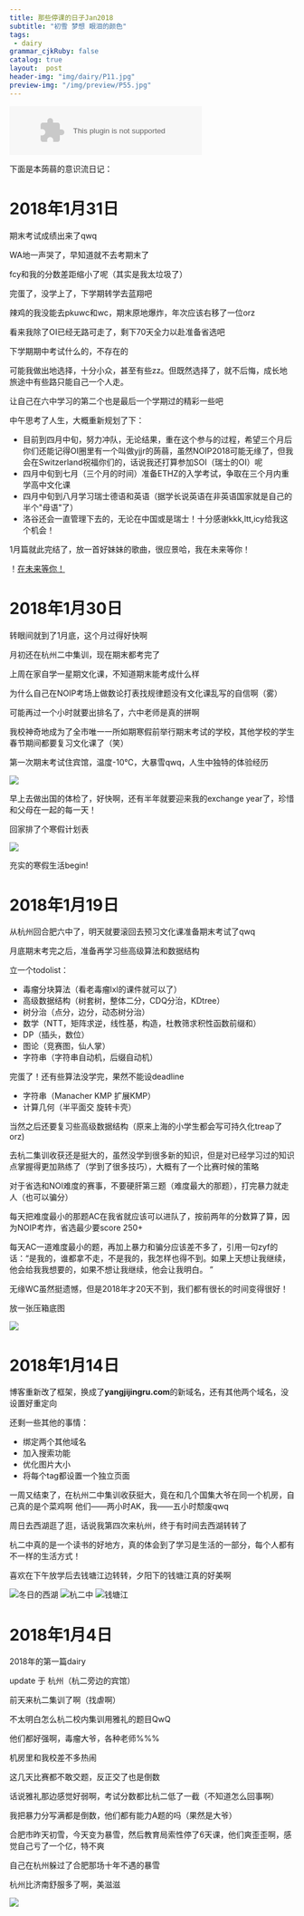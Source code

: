 ```yaml
---
title: 那些停课的日子Jan2018
subtitle: "初雪 梦想 眼泪的颜色"
tags: 
 - dairy
grammar_cjkRuby: false
catalog: true
layout:  post
header-img: "img/dairy/P11.jpg"
preview-img: "/img/preview/P55.jpg"
---
```

<embed src="//music.163.com/style/swf/widget.swf?sid=526470685&type=2&auto=1&width=320&height=66" width="340" height="86"  allowNetworking="all">

下面是本蒟蒻的意识流日记：

# 2018年1月31日

期末考试成绩出来了qwq

WA地一声哭了，早知道就不去考期末了

fcy和我的分数差距缩小了呢（其实是我太垃圾了）

完蛋了，没学上了，下学期转学去蓝翔吧

辣鸡的我没能去pkuwc和wc，期末原地爆炸，年次应该右移了一位orz

看来我除了OI已经无路可走了，剩下70天全力以赴准备省选吧

下学期期中考试什么的，不存在的

可能我做出地选择，十分小众，甚至有些zz。但既然选择了，就不后悔，成长地旅途中有些路只能自己一个人走。

让自己在六中学习的第二个也是最后一个学期过的精彩一些吧

中午思考了人生，大概重新规划了下：

- 目前到四月中旬，努力冲队，无论结果，重在这个参与的过程，希望三个月后你们还能记得OI圈里有一个叫做yjjr的蒟蒻，虽然NOIP2018可能无缘了，但我会在Switzerland祝福你们的，话说我还打算参加SOI（瑞士的OI）呢
- 四月中旬到七月（三个月的时间）准备ETHZ的入学考试，争取在三个月内重学高中文化课
- 四月中旬到八月学习瑞士德语和英语（据学长说英语在非英语国家就是自己的半个"母语"了）
- 洛谷还会一直管理下去的，无论在中国或是瑞士！十分感谢kkk,ltt,icy给我这个机会！

1月篇就此完结了，放一首好妹妹的歌曲，很应景哈，我在未来等你！

！[在未来等你！](https://s1.ax1x.com/2018/01/31/9P2HRH.jpg)

# 2018年1月30日

转眼间就到了1月底，这个月过得好快啊

月初还在杭州二中集训，现在期末都考完了

上周在家自学一星期文化课，不知道期末能考成什么样

为什么自己在NOIP考场上做数论打表找规律题没有文化课乱写的自信啊（雾）

可能再过一个小时就要出排名了，六中老师是真的拼啊

我校神奇地成为了全市唯一一所如期寒假前举行期末考试的学校，其他学校的学生春节期间都要复习文化课了（笑）

第一次期末考试住宾馆，温度-10℃，大暴雪qwq，人生中独特的体验经历

![](https://s1.ax1x.com/2018/01/30/9C0Ul8.jpg)

早上去做出国的体检了，好快啊，还有半年就要迎来我的exchange year了，珍惜和父母在一起的每一天！

回家排了个寒假计划表

![](https://s1.ax1x.com/2018/01/30/9CauQg.png)

充实的寒假生活begin!

# 2018年1月19日

从杭州回合肥六中了，明天就要滚回去预习文化课准备期末考试了qwq

月底期末考完之后，准备再学习些高级算法和数据结构

立一个todolist：

- 毒瘤分块算法（看老毒瘤lxl的课件就可以了）
- 高级数据结构（树套树，整体二分，CDQ分治，KDtree）
- 树分治（点分，边分，动态树分治）
- 数学（NTT，矩阵求逆，线性基，构造，杜教筛求积性函数前缀和）
- DP（插头，数位）
- 图论（竞赛图，仙人掌）
- 字符串（字符串自动机，后缀自动机）

完蛋了！还有些算法没学完，果然不能设deadline

- 字符串（Manacher KMP 扩展KMP）
- 计算几何（半平面交 旋转卡壳）

当然之后还要复习些高级数据结构（原来上海的小学生都会写可持久化treap了orz)

去杭二集训收获还是挺大的，虽然没学到很多新的知识，但是对已经学习过的知识点掌握得更加熟练了（学到了很多技巧），大概有了一个比赛时候的策略

对于省选和NOI难度的赛事，不要硬肝第三题（难度最大的那题），打完暴力就走人（也可以骗分）

每天把难度最小的那题AC在我省就应该可以进队了，按前两年的分数算了算，因为NOIP考炸，省选最少要score 250+

每天AC一道难度最小的题，再加上暴力和骗分应该差不多了，引用一句zyf的话：“是我的，谁都拿不走，不是我的，我怎样也得不到。如果上天想让我继续，他会给我我想要的，如果不想让我继续，他会让我明白。 ”

无缘WC虽然挺遗憾，但是2018年才20天不到，我们都有很长的时间变得很好！

放一张压箱底图

![](https://s1.ax1x.com/2018/01/19/p6XQg0.png)


# 2018年1月14日

博客重新改了框架，换成了**yangjijingru.com**的新域名，还有其他两个域名，没设置好重定向

还剩一些其他的事情：
- 绑定两个其他域名
- 加入搜索功能
- 优化图片大小
- 将每个tag都设置一个独立页面

一周又结束了，在杭州二中集训收获挺大，竟在和几个国集大爷在同一个机房，自己真的是个菜鸡啊
他们——两小时AK，我——五小时颓废qwq

周日去西湖逛了逛，话说我第四次来杭州，终于有时间去西湖转转了

杭二中真的是一个读书的好地方，真的体会到了学习是生活的一部分，每个人都有不一样的生活方式！

喜欢在下午放学后去钱塘江边转转，夕阳下的钱塘江真的好美啊

![冬日的西湖](https://s1.ax1x.com/2018/01/14/ptooKe.jpg)
![杭二中](https://s1.ax1x.com/2018/01/14/ptoTDH.jpg)
![钱塘江](https://s1.ax1x.com/2018/01/14/pto7bd.jpg)

# 2018年1月4日

2018年的第一篇dairy

update 于 杭州（杭二旁边的宾馆）

前天来杭二集训了啊（找虐啊）

不太明白怎么杭二校内集训用雅礼的题目QwQ

他们都好强啊，毒瘤大爷，各种老师%%%

机房里和我校差不多热闹

这几天比赛都不敢交题，反正交了也是倒数

话说雅礼那边感觉好弱啊，考试分数都比杭二低了一截（不知道怎么回事啊）

我把暴力分写满都是倒数，他们都有能力A题的吗（果然是大爷）

合肥市昨天初雪，今天变为暴雪，然后教育局索性停了6天课，他们爽歪歪啊，感觉自己亏了一个亿，特不爽

自己在杭州躲过了合肥那场十年不遇的暴雪

杭州比济南舒服多了啊，美滋滋

![](https://s1.ax1x.com/2018/01/05/pANR9H.jpg)